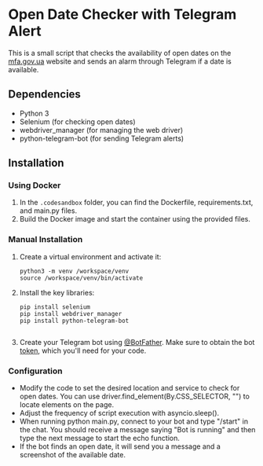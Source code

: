 # Open Date Checker with Telegram Alert

This is a small script that checks the availability of open dates on the [mfa.gov.ua](https://registration.mfa.gov.ua/qmaticwebbooking/#/) website and sends an alarm through Telegram if a date is available.

## Dependencies

- Python 3
- Selenium (for checking open dates)
- webdriver_manager (for managing the web driver)
- python-telegram-bot (for sending Telegram alerts)

## Installation

### Using Docker

1. In the `.codesandbox` folder, you can find the Dockerfile, requirements.txt, and main.py files.
2. Build the Docker image and start the container using the provided files.

### Manual Installation

1. Create a virtual environment and activate it:
   ```shell
   python3 -m venv /workspace/venv
   source /workspace/venv/bin/activate
   
 2. Install the key libraries:
    ```shell
    pip install selenium
    pip install webdriver_manager
    pip install python-telegram-bot
  
 3. Create your Telegram bot using [@BotFather](https://t.me/botfather). Make sure to obtain the bot [token](https://core.telegram.org/bots/tutorial#obtain-your-bot-token), which you'll need for your code.

### Configuration
- Modify the code to set the desired location and service to check for open dates. You can use driver.find_element(By.CSS_SELECTOR, "<your CSS selector>") to locate elements on the page.
- Adjust the frequency of script execution with asyncio.sleep(<time in seconds>).
- When running python main.py, connect to your bot and type "/start" in the chat. You should receive a message saying "Bot is running" and then type the next message to start the echo function.
- If the bot finds an open date, it will send you a message and a screenshot of the available date.


